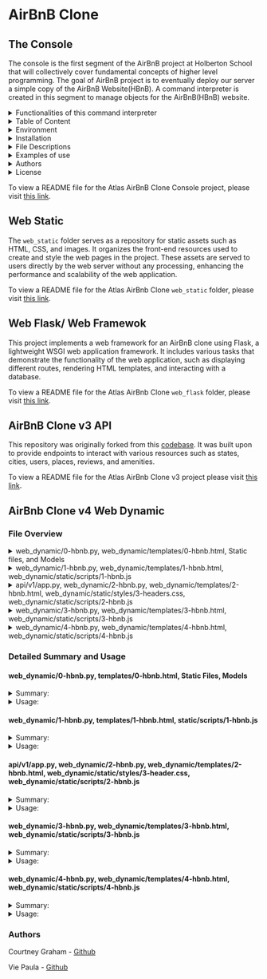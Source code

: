 # AirBnB Clone 

## The Console
The console is the first segment of the AirBnB project at Holberton School that will collectively cover fundamental concepts of higher level programming. The goal of AirBnB project is to eventually deploy our server a simple copy of the AirBnB Website(HBnB). A command interpreter is created in this segment to manage objects for the AirBnB(HBnB) website.

<details>
<summary>Functionalities of this command interpreter</summary>
<ul>
  <li>Create a new object (ex: a new User or a new Place)</li>
  <li>Retrieve an object from a file, a database etc...</li>
  <li>Do operations on objects (count, compute stats, etc...)</li>
  <li>Update attributes of an object</li>
  <li>Destroy an object</li>
</ul>
</details>
    
<details>
<summary>Table of Content</summary>
<ul>
  <li><a href="#environment">Environment</a></li>
  <li><a href="#installation">Installation</a></li>
  <li><a href="#file-descriptions">File Descriptions</a></li>
  <li><a href="#usage">Usage</a></li>
  <li><a href="#examples-of-use">Examples of use</a></li>
  <li><a href="#bugs">Bugs</a></li>
  <li><a href="#authors">Authors</a></li>
  <li><a href="#license">License</a></li>
</ul>
</details>

<details>
<summary> Environment</summary>
<ul>
  <li>This project is interpreted/tested on Ubuntu 14.04 LTS using python3 (version 3.4.3) </li>
</ul>
</details>

<details>
<summary>Installation</summary>
<ul>
  <li>Clone this repository: `git clone "https://github.com/alexaorrico/AirBnB_clone.git"`</li>
  <li>Access AirBnb directory: `cd AirBnB_clone`</li>
  <li>Run hbnb(interactively): `./console` and enter command</li>
  <li>Run hbnb(non-interactively): `echo "<command>" | ./console.py`</li>
</ul>
</details>

<details>
<summary>File Descriptions</summary>
<ul>
  <li>[console.py](console.py) - the console contains the entry point of the command interpreter.</li>
  <li>List of commands this console current supports:</li>
  <li>`EOF` - exits console</li>
  <li>`quit` - exits console</li>
  <li>`<emptyline>` - overwrites default emptyline method and does nothing</li>
  <li>`create` - Creates a new instance of`BaseModel`, saves it (to the JSON file) and prints the id</li>
  <li>`destroy` - Deletes an instance based on the class name and id (save the change into the JSON file).</li>
  <li>`show` - Prints the string representation of an instance based on the class name and id.</li>
  <li>`all` - Prints all string representation of all instances based or not on the class name.</li>
  <li>`update` - Updates an instance based on the class name and id by adding or updating attribute (save the change into the JSON file).</li>
</ul>

#### `models/` directory contains classes used for this project:
<ul>
  <li>[base_model.py](/models/base_model.py) - The BaseModel class from which future classes will be derived</li>
  <li>`def __init__(self, *args, **kwargs)` - Initialization of the base model</li>
  <li>`def __str__(self)` - String representation of the BaseModel class</li>
  <li>`def save(self)` - Updates the attribute `updated_at` with the current datetime</li>
  <li>`def to_dict(self)` - returns a dictionary containing all keys/values of the instance</li>
</ul>

Classes inherited from Base Model:
<ul>
  <li>[amenity.py](/models/amenity.py)</li>
  <li>[city.py](/models/city.py)</li>
  <li>[place.py](/models/place.py)</li>
  <li>[review.py](/models/review.py)</li>
  <li>[state.py](/models/state.py)</li>
  <li>[user.py](/models/user.py)</li>
</ul>

#### `/models/engine` directory contains File Storage class that handles JASON serialization and deserialization :
<ul>
  <li>[file_storage.py](/models/engine/file_storage.py) - serializes instances to a JSON file & deserializes back to instances</li>
  <li>`def all(self)` - returns the dictionary __objects</li>
  <li>`def new(self, obj)` - sets in __objects the obj with key <obj class name>.id</li>
  <li>`def save(self)` - serializes __objects to the JSON file (path: __file_path)</li>
  <li>` def reload(self)` - deserializes the JSON file to __objects</li>
</ul>

#### `/tests` directory contains all unit test cases for this project:
<ul>
  <li>[/test_models/test_base_model.py](/tests/test_models/test_base_model.py) - Contains the TestBaseModel and TestBaseModelDocs classes</li>
  <li>TestBaseModelDocs class:</li>
  <li>`def setUpClass(cls)`- Set up for the doc tests</li>
  <li>`def test_pep8_conformance_base_model(self)` - Test that models/base_model.py conforms to PEP8</li>
  <li>`def test_pep8_conformance_test_base_model(self)` - Test that tests/test_models/test_base_model.py conforms to PEP8</li>
  <li>`def test_bm_module_docstring(self)` - Test for the base_model.py module docstring</li>
  <li>`def test_bm_class_docstring(self)` - Test for the BaseModel class docstring</li>
  <li>`def test_bm_func_docstrings(self)` - Test for the presence of docstrings in BaseModel methods</li>

TestBaseModel class:
<ul>
  <li>`def test_is_base_model(self)` - Test that the instantiation of a BaseModel works</li>
  <li>`def test_created_at_instantiation(self)` - Test created_at is a pub. instance attribute of type datetime</li>
  <li>`def test_updated_at_instantiation(self)` - Test updated_at is a pub. instance attribute of type datetime</li>
  <li>`def test_diff_datetime_objs(self)` - Test that two BaseModel instances have different datetime objects</li>
</ul>

[/test_models/test_amenity.py](/tests/test_models/test_amenity.py) - Contains the TestAmenityDocs class:
<ul>
  <li>`def setUpClass(cls)` - Set up for the doc tests</li>
  <li>`def test_pep8_conformance_amenity(self)` - Test that models/amenity.py conforms to PEP8</li>
  <li>`def test_pep8_conformance_test_amenity(self)` - Test that tests/test_models/test_amenity.py conforms to PEP8</li>
  <li>`def test_amenity_module_docstring(self)` - Test for the amenity.py module docstring</li>
  <li>`def test_amenity_class_docstring(self)` - Test for the Amenity class docstring</li>
</ul>

[/test_models/test_city.py](/tests/test_models/test_city.py) - Contains the TestCityDocs class:
<ul>
  <li>`def setUpClass(cls)` - Set up for the doc tests</li>
  <li>`def test_pep8_conformance_city(self)` - Test that models/city.py conforms to PEP8</li>
  <li>`def test_pep8_conformance_test_city(self)` - Test that tests/test_models/test_city.py conforms to PEP8</li>
  <li>`def test_city_module_docstring(self)` - Test for the city.py module docstring</li>
  <li>`def test_city_class_docstring(self)` - Test for the City class docstring</li>
</ul>

[/test_models/test_file_storage.py](/tests/test_models/test_file_storage.py) - Contains the TestFileStorageDocs class:
<ul>
  <li>`def setUpClass(cls)` - Set up for the doc tests</li>
  <li>`def test_pep8_conformance_file_storage(self)` - Test that models/file_storage.py conforms to PEP8</li>
  <li>`def test_pep8_conformance_test_file_storage(self)` - Test that tests/test_models/test_file_storage.py conforms to PEP8</li>
  <li>`def test_file_storage_module_docstring(self)` - Test for the file_storage.py module docstring</li>
  <li>`def test_file_storage_class_docstring(self)` - Test for the FileStorage class docstring</li>
</ul>

[/test_models/test_place.py](/tests/test_models/test_place.py) - Contains the TestPlaceDoc class:
<ul>
  <li>`def setUpClass(cls)` - Set up for the doc tests</li>
  <li>`def test_pep8_conformance_place(self)` - Test that models/place.py conforms to PEP8.</li>
  <li>`def test_pep8_conformance_test_place(self)` - Test that tests/test_models/test_place.py conforms to PEP8.</li>
  <li>`def test_place_module_docstring(self)` - Test for the place.py module docstring</li>
  <li>`def test_place_class_docstring(self)` - Test for the Place class docstring</li>
</ul>

[/test_models/test_review.py](/tests/test_models/test_review.py) - Contains the TestReviewDocs class:
<ul>
  <li>`def setUpClass(cls)` - Set up for the doc tests</li>
  <li>`def test_pep8_conformance_review(self)` - Test that models/review.py conforms to PEP8</li>
  <li>`def test_pep8_conformance_test_review(self)` - Test that tests/test_models/test_review.py conforms to PEP8</li>
  <li>`def test_review_module_docstring(self)` - Test for the review.py module docstring</li>
  <li>`def test_review_class_docstring(self)` - Test for the Review class docstring</li>
</ul>

[/test_models/state.py](/tests/test_models/test_state.py) - Contains the TestStateDocs class:
<ul>
  <li>`def setUpClass(cls)` - Set up for the doc tests</li>
  <li>`def test_pep8_conformance_state(self)` - Test that models/state.py conforms to PEP8</li>
  <li>`def test_pep8_conformance_test_state(self)` - Test that tests/test_models/test_state.py conforms to PEP8</li>
  <li>`def test_state_module_docstring(self)` - Test for the state.py module docstring</li>
  <li>`def test_state_class_docstring(self)` - Test for the State class docstring</li>
</ul>

[/test_models/user.py](/tests/test_models/test_user.py) - Contains the TestUserDocs class:
<ul>
  <li>`def setUpClass(cls)` - Set up for the doc tests</li>
  <li>`def test_pep8_conformance_user(self)` - Test that models/user.py conforms to PEP8</li>
  <li>`def test_pep8_conformance_test_user(self)` - Test that tests/test_models/test_user.py conforms to PEP8</li>
  <li>`def test_user_module_docstring(self)` - Test for the user.py module docstring</li>
  <li>`def test_user_class_docstring(self)` - Test for the User class docstring</li>
</ul>


</details>

<details>
<summary>Examples of use</summary>

```
vagrantAirBnB_clone$./console.py
(hbnb) help

Documented commands (type help <topic>):
========================================
EOF  all  create  destroy  help  quit  show  update

(hbnb) all MyModel
** class doesn't exist **
(hbnb) create BaseModel
7da56403-cc45-4f1c-ad32-bfafeb2bb050
(hbnb) all BaseModel
[[BaseModel] (7da56403-cc45-4f1c-ad32-bfafeb2bb050) {'updated_at': datetime.datetime(2017, 9, 28, 9, 50, 46, 772167), 'id': '7da56403-cc45-4f1c-ad32-bfafeb2bb050', 'created_at': datetime.datetime(2017, 9, 28, 9, 50, 46, 772123)}]
(hbnb) show BaseModel 7da56403-cc45-4f1c-ad32-bfafeb2bb050
[BaseModel] (7da56403-cc45-4f1c-ad32-bfafeb2bb050) {'updated_at': datetime.datetime(2017, 9, 28, 9, 50, 46, 772167), 'id': '7da56403-cc45-4f1c-ad32-bfafeb2bb050', 'created_at': datetime.datetime(2017, 9, 28, 9, 50, 46, 772123)}
(hbnb) destroy BaseModel 7da56403-cc45-4f1c-ad32-bfafeb2bb050
(hbnb) show BaseModel 7da56403-cc45-4f1c-ad32-bfafeb2bb050
** no instance found **
(hbnb) quit
```
</details>

<details>
<summary> Authors</summary>
  <ul>
Alexa Orrico - [Github](https://github.com/alexaorrico) / [Twitter](https://twitter.com/alexa_orrico)  
Jennifer Huang - [Github](https://github.com/jhuang10123) / [Twitter](https://twitter.com/earthtojhuang)  
Jhoan Zamora - [Github](https://github.com/jzamora5) / [Twitter](https://twitter.com/JhoanZamora10)  
<David Ovalle - [Github](https://github.com/Nukemenonai) / [Twitter](https://twitter.com/disartDave)

Second part of Airbnb: Joann Vuong
</ul>  </details>
<details>
  <summary>License</summary>
Public Domain. No copy write protection. 
</details>


To view a README file for the Atlas AirBnB Clone Console project, please visit [this link](https://github.com/ThatsVie/atlas-AirBnB_clone/blob/main/README.md).



## Web Static

The `web_static` folder serves as a repository for static assets such as HTML, CSS, and images. It organizes the front-end resources used to create and style the web pages in the project. These assets are served to users directly by the web server without any processing, enhancing the performance and scalability of the web application.

To view a README file for the Atlas AirBnb Clone `web_static` folder, please visit [this link](https://github.com/ThatsVie/atlas-AirBnB_clone/blob/main/web_static/README.md).


## Web Flask/ Web Framewok

This project implements a web framework for an AirBnB clone using Flask, a lightweight WSGI web application framework. It includes various tasks that demonstrate the functionality of the web application, such as displaying different routes, rendering HTML templates, and interacting with a database.

To view a README file for the Atlas AirBnb Clone `web_flask` folder, please visit [this link](https://github.com/ThatsVie/atlas-AirBnB_clone_v2/blob/master/web_flask/README.md).


## AirBnB Clone v3 API

This repository was originally forked from this [codebase](https://github.com/alexaorrico/AirBnB_clone_v2). It was built upon to provide endpoints to interact with various resources such as states, cities, users, places, reviews, and amenities.

To view a README file for the Atlas AirBnb Clone v3 project please visit [this link](https://github.com/ThatsVie/atlas-AirBnB_clone_v3/blob/master/README.md).

## AirBnb Clone v4 Web Dynamic

### File Overview
<details>
<summary>web_dynamic/0-hbnb.py, web_dynamic/templates/0-hbnb.html, Static files, and Models </summary>
<ul>
  <li>
    
web_dynamic/0-hbnb.py is the main script that starts the Flask web application and defines the route to render the HTML template. </li>

<li>web_dynamic/templates/0-hbnb.html is the HTML template that provides the structure and content of the web page.</li>

<li>Static files (CSS stylesheets, image assets) are used to style the web page.</li>

<li>Models define the data structure and relationships used to retrieve data from the database.

</ul> </li> </details>

<details>
<summary> web_dynamic/1-hbnb.py, web_dynamic/templates/1-hbnb.html, web_dynamic/static/scripts/1-hbnb.js  </summary>
<ul>
  <li>

web_dynamic/1-hbnb.py is the Flask backend responsible for rendering the web page and providing data to populate it.</li>

<li>web_dynamic/templates/1-hbnb.html is the HTML template that defines the structure and content of the web page. It imports JQuery and the JavaScript file 1-hbnb.js to add dynamic functionality.</li>

<li>web_dynamic/static/scripts/1-hbnb.js is the JavaScript file that adds dynamic behavior to the web page, such as handling checkbox changes and updating the displayed amenities.</li>

<li>Together, these files work to create a dynamic web page where users can interact with checkboxes to filter amenities, with the backend providing the necessary data.

</ul> </li> </details>

<details>
<summary>api/v1/app.py, web_dynamic/2-hbnb.py, web_dynamic/templates/2-hbnb.html, web_dynamic/static/styles/3-headers.css, web_dynamic/static/scripts/2-hbnb.js </summary>
<ul>
  <li>
    
api/v1/app.py serves as the backend of the application, providing an API endpoint for accessing data related to the AirBnB service.</li>

<li>web_dynamic/2-hbnb.py is the frontend of the application, serving HTML templates and handling user requests.</li>

<li>web_dynamic/templates/2-hbnb.html defines the structure of the webpage and includes dynamic content placeholders.</li>

<li>web_dynamic/static/styles/3-header.css styles the header section of the webpage, including the newly added API status indicator.</li>

<li>web_dynamic/static/scripts/2-hbnb.js adds interactivity to the webpage, updating the list of selected amenities and checking the status of the API dynamically.</li>

<li>Together, these files create a cohesive web application that allows users to interact with AirBnB data through a user-friendly interface while also providing real-time feedback on the status of the API.
  
</ul> </li> </details>

<details>
<summary>web_dynamic/3-hbnb.py, web_dynamic/templates/3-hbnb.html, web_dynamic/static/scripts/3-hbnb.js </summary>
<ul>
  <li>

web_dynamic/3-hbnb.py sets up a Flask web application with a route that renders the 3-hbnb.html template. </li>

<li>web_dynamic/templates/3-hbnb.html is the HTML template that defines the structure of the webpage and imports necessary CSS and JavaScript files. </li>

<li>web_dynamic/static/scripts/3-hbnb.js is the JavaScript file that adds interactivity to the webpage, such as updating lists based on checkbox changes and retrieving and displaying places data dynamically.</li>

<li>Together, these files create a dynamic web application where users can interact with data retrieved from the backend.

</ul> </li></details>

<details>
<summary>web_dynamic/4-hbnb.py, web_dynamic/templates/4-hbnb.html, web_dynamic/static/scripts/4-hbnb.js </summary>
<ul>
  <li>
  
4-hbnb.py Initializes a Flask web application with a route /4-hbnb that renders 4-hbnb.html. Retrieves data from the database and passes it to the template.</li>

<li>4-hbnb.html is the HTML template for the web page. iIt ncludes CSS and JavaScript files, sets up the layout, and dynamically populates content based on data passed from the backend.</li>

<li>4-hbnb.js is the client-side JavaScript for the page. It handles checkbox changes, sends requests to check API status and retrieve places data, and dynamically updates the page based on user interactions.

</ul> </li> </details>


### Detailed Summary and Usage

#### web_dynamic/0-hbnb.py, templates/0-hbnb.html, Static Files, Models
<details>
<summary>
Summary: </summary>
<ul>
This project begins with creating a Flask web application based on existing files and making modifications to integrate asset caching.

We copied the following files from the web_flask directory to the web_dynamic directory

`static` directory
`templates/100-hbnb.html`
`__init__.py`
`100-hbnb.py`

We renamed `100-hbnb.py` to `0-hbnb.py` and `100-hbnb.html` to `0-hbnb.html.`

We Modified `0-hbnb.py` to replace the existing route to /0-hbnb/. The new route serves 0-hbnb.html.

We added a variable cache_id to the render_template function in 0-hbnb.py. The value of this variable is a UUID generated using uuid.uuid4()

In 0-hbnb.html, we added this variable cache_id as a query string to each <link> tag URL.

Files

0-hbnb.py:

This file is the main Python script that starts the Flask web application.

It imports necessary modules from the Flask framework and the application's models.

It defines a route /0-hbnb that renders the 0-hbnb.html template.

Inside the route function, it retrieves data from the database (states, amenities, places) using the storage module.

It generates a UUID (cache_id) for asset caching and passes it to the template.

It starts the Flask application to run on 0.0.0.0:5000.

0-hbnb.html:

This HTML template is rendered by the Flask route defined in 0-hbnb.py.

It contains the structure and layout of the web page, including headers, filters, places listing, and footer.

It includes links to CSS stylesheets with query strings appended for asset caching using the cache_id variable.

Static Files (`styles` directory, icon.png):

These files contain CSS stylesheets and image assets used to style and enhance the appearance of the web page.

The CSS stylesheets define the visual presentation of elements like headers, filters, places, etc.

The icon.png file is used as the favicon for the web page.

Models (State, City, Amenity, Place):

These Python modules define the data models used in the application.

They contain classes representing database tables (e.g., State, City) and their relationships.

The models are used by 0-hbnb.py to retrieve data from the database.
</ul> </li> </details>

<details>
<summary>Usage:</summary>
<ul>
  

**Input this command in your terminal**

```bash
HBNB_MYSQL_USER=hbnb_dev HBNB_MYSQL_PWD=hbnb_dev_pwd HBNB_MYSQL_HOST=localhost HBNB_MYSQL_DB=hbnb_dev_db HBNB_TYPE_STORAGE=db python3 -m web_dynamic.0-hbnb
```

This command is executing 0-hbnb.py. It sets several environment variables related to MySQL database connection parameters before running the script. 

HBNB_MYSQL_USER=hbnb_dev: This sets the MySQL database username to hbnb_dev.

HBNB_MYSQL_PWD=hbnb_dev_pwd: This sets the MySQL database password to hbnb_dev_pwd.

HBNB_MYSQL_HOST=localhost: This sets the MySQL database host to localhost.

HBNB_MYSQL_DB=hbnb_dev_db: This sets the name of the MySQL database to hbnb_dev_db.

HBNB_TYPE_STORAGE=db: This sets the storage type to db, indicating that the application is configured to use a database for storage.

After setting these environment variables, the command runs the Python script 0-hbnb.py as a module using Python 3 (python3 -m). This means that Python will treat the web_dynamic directory as a package and execute the 0-hbnb.py script within that package.

![image](https://github.com/grahacr/atlas-AirBnB_clone_v4/assets/143755961/b8a475ca-be6b-4403-87de-e426a6c665ae)

Environment variables for MySQL database connection are set.

The Python script 0-hbnb is executed as a module using Python 3.

Flask starts serving the application on port 5000.

Requests are made to the server:

A request to /0-hbnb/ returns a 200 response.

Requests for static CSS files and images return 200 responses.

Some image requests return 304 responses, indicating no modification since the last request.



**In another window if your terminal input this command:**

```bash
curl -s -XGET http://0.0.0.0:5000/0-hbnb/ | head -6
```

This command is using curl to make a GET request to a web server running locally on the address http://0.0.0.0:5000/0-hbnb/. 

curl: This is a command-line tool for transferring data using various network protocols. It is commonly used to make HTTP requests.

-s: This option instructs curl to operate in silent mode, where it suppresses the progress meter and other output. It makes curl run silently, without showing any progress or error messages.

-XGET: This option specifies the HTTP method to be used in the request. In this case, it explicitly specifies that a GET request should be made. However, curl automatically uses GET requests if no method is specified, so this part is redundant but explicitly specifies the HTTP method.

http://0.0.0.0:5000/0-hbnb/: This is the URL to which the GET request is made. It specifies the address 0.0.0.0 on port 5000, with the path /0-hbnb/. This would typically be the address of a web server running locally on the machine.

|: This is a pipe operator that redirects the output of the command on the left side to the input of the command on the right side.

head -6: This is a command that prints the first 6 lines of the input it receives. It's typically used to show only the beginning of a file or the output of a command when combined with the pipe operator |.

![image](https://github.com/grahacr/atlas-AirBnB_clone_v4/assets/143755961/21a9966f-ce05-4b3f-9ec4-ec2257fb71e1)


**In your browser:**

```bash
http://localhost:5000/0-hbnb/
```
![httplocalhost50000-hbnb](https://github.com/grahacr/atlas-AirBnB_clone_v4/assets/143755961/ebc0ce94-db22-4da9-a190-00e4438e717a)

</ul>  </details>


#### web_dynamic/1-hbnb.py, templates/1-hbnb.html, static/scripts/1-hbnb.js
<details>
<summary>
Summary: </summary>
<ul>
Next, we enhanced the functionality of the Flask web application by making the filters section dynamic. The task involved updating the Flask route, creating a new HTML template with dynamic filtering functionality using checkboxes, and writing JavaScript code to handle the checkbox changes and update the displayed amenities accordingly.


We replaced the existing route /0-hbnb with /1-hbnb in the Python script file (1-hbnb.py).

We created a new HTML template named 1-hbnb.html based on the existing 0-hbnb.html template.

We updated the HTML Template by:

Importing JQuery and the JavaScript file static/scripts/1-hbnb.js in the `head` tag of 1-hbnb.html.

Appending the cache_id variable as a query string to the `script` tag.

Adding a checkbox input (<input type="checkbox">) to each amenity (`li` tag).

Positioning the checkbox 10px to the left of the Amenity name.

Adding two attributes to the checkbox input:

data-id=":amenity_id": This attribute stores the Amenity ID, allowing retrieval from the DOM.
data-name=":amenity_name": This attribute stores the Amenity name, allowing retrieval from the DOM.

We wrote static/scripts/1-hbnb.js:

The script only executes when the DOM is fully loaded.
JQuery is used for DOM manipulation.

Listens for changes on each input checkbox tag:

If the checkbox is checked, we store the Amenity ID in a variable
If the checkbox is unchecked, we remove the Amenity ID from the variable.

We also updated the `h4` tag inside the div Amenities with the list of Amenities checked.


1-hbnb.py:

This Python script starts a Flask web application.

It imports necessary modules and defines routes.

The route /1-hbnb renders the 1-hbnb.html template.

Inside the route function hbnb(), data for states, amenities, and places are fetched from the database using the storage module.

A unique cache_id is generated using uuid.uuid4() to prevent asset caching.

It renders the 1-hbnb.html template with the retrieved data and cache_id.

1-hbnb.html:

This HTML template defines the structure of the web page.

It imports necessary CSS stylesheets with cache IDs to prevent caching.

JQuery and the JavaScript file 1-hbnb.js are imported to add dynamic functionality.

The template contains sections for filters, amenities, places, and a footer.

It dynamically generates lists of states, amenities, and places fetched from the Flask route.

Checkboxes for amenities are added dynamically with data attributes (data-id and data-name) for each amenity.

1-hbnb.js:

This JavaScript file adds dynamic functionality to the web page using JQuery.

It listens for changes on each input checkbox tag (amenities).

When a checkbox is checked or unchecked, it updates the checkedAmenities array accordingly.

It then generates a comma-separated string of checked amenity names and updates the text of the `h4` tag inside the div with class amenities.
</ul>  </details>

<details>
<summary> Usage: </summary>
<ul>
  
**Input this command in your terminal:**

```bash
HBNB_MYSQL_USER=hbnb_dev HBNB_MYSQL_PWD=hbnb_dev_pwd HBNB_MYSQL_HOST=localhost HBNB_MYSQL_DB=hbnb_dev_db HBNB_TYPE_STORAGE=db python3 -m web_dynamic.1-hbnb
```

**In your browser:**

```bash
http://localhost:5000/1-hbnb/
```
![clicking on amenities httplocalhost50001-hbnb](https://github.com/grahacr/atlas-AirBnB_clone_v4/assets/143755961/3f910ec8-ada4-4129-81df-0cd2f4575954)

![checking boxes](https://github.com/grahacr/atlas-AirBnB_clone_v4/assets/143755961/210232b5-9e1f-4f56-9d64-5ddfda9cb7ca)

</ul>  </details>

#### api/v1/app.py, web_dynamic/2-hbnb.py, web_dynamic/templates/2-hbnb.html, web_dynamic/static/styles/3-header.css, web_dynamic/static/scripts/2-hbnb.js

<details>
<summary> Summary: </summary>
<ul>
  
Next we ensured that the HBNB web application and API were updated to handle status checks and served the correct template with necessary JavaScript functionality.

We updated the API Entry Point:

In the api/v1/app.py file, we replaced CORS(app, origins="0.0.0.0") with CORS(app, resources={r"/api/v1/*": {"origins": "*"}}).

This change allows requests from any origin to access the API, specifically targeting routes under /api/v1/.


In the 2-hbnb.py file (based on 1-hbnb.py), we changed the route from /1-hbnb to /2-hbnb.

This ensures that the web application serves the new template 2-hbnb.html under the updated route.


We created a new HTML template 2-hbnb.html based on the existing 1-hbnb.html.

Imported the JavaScript file 2-hbnb.js in the `head` tag instead of 1-hbnb.js.

Added a new `div` element in the header tag with specific attributes:

ID is api_status.

Aligned to the right.

Circular shape with a diameter of 40px.

Vertically centered.

Positioned 30px from the right border.

Background color is #cccccc.

We also added a CSS class named available for this new element in web_dynamic/static/styles/3-header.css. This class has a background color of #ff545f.

We created a new JavaScript file named 2-hbnb.js based on 1-hbnb.js.

This script makes an HTTP request to http://0.0.0.0:5001/api/v1/status/ to check the status of the HBNB API.

If the status is "OK", it adds the class available to the `div` element with ID api_status.

If the status is not "OK", it removes the class available from the `div` element with ID api_status.



api/v1/app.py:

This file is the main entry point for the Flask application that serves the HBNB API.

It imports necessary modules and initializes Flask, CORS, and Swagger.

The teardown_appcontext function closes the SQLAlchemy session when the application context is popped.

An error handler is defined for 404 errors, returning a JSON response.

It starts the Flask application, configuring the host and port based on environment variables.

The purpose of this file is to configure the Flask application, define routes, and handle errors for the API.


web_dynamic/2-hbnb.py:

This file is a Flask web application script.

It imports necessary modules and initializes Flask.

The teardown_appcontext function closes the SQLAlchemy session when the application context is popped.

It defines a route /2-hbnb that renders a template 2-hbnb.html.

The purpose of this file is to define a route for the web application and render a specific HTML template.


web_dynamic/templates/2-hbnb.html:

This HTML file represents the template for the web application.

It imports necessary CSS and JavaScript files and sets up the structure of the webpage.

The template includes placeholders for states, amenities, and places data to be rendered dynamically.

It also includes a <div> element with ID api_status in the header section.

The purpose of this file is to define the layout and structure of the web page, including dynamic content.


web_dynamic/static/styles/3-header.css:

This CSS file contains styling rules for the header section of the web page.

It defines styles for the header, logo, and the newly added api_status div.

The .available class is defined to set a specific background color for the api_status div when the API status is "OK".

The purpose of this file is to define the visual appearance of elements in the header section of the webpage.


web_dynamic/static/scripts/2-hbnb.js:

This JavaScript file contains client-side scripting logic for the web page.

It listens for changes on input checkboxes for amenities and updates the list of selected amenities dynamically.

It also makes an AJAX request to the API to check the status and updates the visual indicator (api_status) based on the response.

The purpose of this file is to add interactivity to the webpage and handle API status checks dynamically.

These files collectively define and implement the functionality of the HBNB web application and API, ensuring proper rendering of dynamic content and handling of API status checks.

</ul>  </details>

<details>
<summary> Usage: </summary>
<ul>

**Input this command in your terminal:**
```bash
HBNB_MYSQL_USER=hbnb_dev HBNB_MYSQL_PWD=hbnb_dev_pwd HBNB_MYSQL_HOST=localhost HBNB_MYSQL_DB=hbnb_dev_db HBNB_TYPE_STORAGE=db HBNB_API_PORT=5001 python3 -m api.v1.app
```

This command is configuring environment variables related to a MySQL database and the API, and then starting the Flask application defined in the api.v1.app module.

HBNB_MYSQL_USER=hbnb_dev: Sets the MySQL username to hbnb_dev.

HBNB_MYSQL_PWD=hbnb_dev_pwd: Sets the MySQL password to hbnb_dev_pwd.

HBNB_MYSQL_HOST=localhost: Sets the MySQL host to localhost.

HBNB_MYSQL_DB=hbnb_dev_db: Sets the MySQL database name to hbnb_dev_db.

HBNB_TYPE_STORAGE=db: Sets the storage type to use a database.

HBNB_API_PORT=5001: Sets the port for the API to 5001.

python3 -m api.v1.app: Runs the Python module api.v1.app using Python 3.


**Input this command in your terminal:**
```bash
HBNB_MYSQL_USER=hbnb_dev HBNB_MYSQL_PWD=hbnb_dev_pwd HBNB_MYSQL_HOST=localhost HBNB_MYSQL_DB=hbnb_dev_db HBNB_TYPE_STORAGE=db python3 -m web_dynamic.2-hbnb
```
HBNB_MYSQL_USER=hbnb_dev: Sets the MySQL database username to hbnb_dev.

HBNB_MYSQL_PWD=hbnb_dev_pwd: Sets the MySQL database password to hbnb_dev_pwd.

HBNB_MYSQL_HOST=localhost: Sets the MySQL database host to localhost.

HBNB_MYSQL_DB=hbnb_dev_db: Sets the MySQL database name to hbnb_dev_db.

HBNB_TYPE_STORAGE=db: Sets the type of storage to use to db, which likely indicates that the application will use a MySQL database for storage.

python3 -m web_dynamic.2-hbnb: Executes the Python script 2-hbnb.py located in the web_dynamic package/module using Python 3 as the interpreter. This script starts a Flask web application that serves the dynamic content for your application.

![image](https://github.com/grahacr/atlas-AirBnB_clone_v4/assets/143755961/1560564b-47fc-476e-9108-90cb7a672486)


The server is started, and it's listening on all available IP addresses (0.0.0.0) and ports (5001). It's also listening specifically on 127.0.0.1:5001 and 172.25.115.237:5001, indicating that the server is accessible locally and from another IP address.

The last line indicates that a GET request to /api/v1/status/ was made and received a response with status code 200, indicating success.

![image](https://github.com/grahacr/atlas-AirBnB_clone_v4/assets/143755961/95e9eb7c-d6a8-435b-9c59-46f2104e7948)


This output indicates that a Flask application is being served using a development server. 

The server is started, and it's listening on all available IP addresses (0.0.0.0) and ports (5000). It's also listening specifically on 127.0.0.1:5000 and 172.25.115.237:5000, indicating that the server is accessible locally and from another IP address.

The subsequent lines show GET requests being made to various static resources (CSS, JavaScript, and images), all of which are being served successfully with a status code of 200 or 304. The 304 status code indicates that the requested resource has not been modified since the last request, and it can be retrieved from the browser cache.

**In your browser**
```bash
http://localhost:5000/2-hbnb
```

![httplocalhost50002-hbnb](https://github.com/grahacr/atlas-AirBnB_clone_v4/assets/143755961/0c3c9122-e7a8-4d1a-851d-552c7710b26f)

</ul>  </details>

#### web_dynamic/3-hbnb.py, web_dynamic/templates/3-hbnb.html, web_dynamic/static/scripts/3-hbnb.js
<details>
<summary> Summary: </summary>
<ul>

The overall goal of this task is to load places dynamically from the front-end by making a request to the specified API endpoint and displaying the retrieved data without relying on the back-end to render the places.

To accomplish this in the file 3-hbnb.py, we changed the route from /2-hbnb to /3-hbnb, based on the existing 2-hbnb.py file.

We created a new HTML template file named 3-hbnb.html based on the existing 2-hbnb.html. We updated the template by importing the JavaScript file static/scripts/3-hbnb.js in the `head` tag instead of 2-hbnb.js. We also removed the Jinja section responsible for displaying all places (all `article` tags).

Next, we created a new JavaScript script named static/scripts/3-hbnb.js. This script is based on 2-hbnb.js. It makes a request to the API endpoint http://0.0.0.0:5001/api/v1/places_search/, which returns a list of places. The script sends a POST request with an empty dictionary in the body to this endpoint. Upon receiving the response, the script loops through the result and dynamically creates `article` tags representing each place in the section with the class places. The script excludes the Owner tag from the place description.


web_dynamic/3-hbnb.py: This Python file sets up a Flask web application. It defines a route /3-hbnb that renders the template 3-hbnb.html. Inside the route function, it retrieves data from the database using SQLAlchemy and passes it to the template for rendering. The purpose of this file is to serve as the backend for the web application and handle HTTP requests.

web_dynamic/templates/3-hbnb.html: This HTML file is a template for the web page served by the Flask application. It contains the structure of the webpage including header, filters, places, and footer sections. It imports the necessary CSS and JavaScript files and includes placeholders for dynamic content. The purpose of this file is to provide the structure and layout for the web page.

web_dynamic/static/scripts/3-hbnb.js: This JavaScript file is responsible for adding interactivity to the webpage. It listens for changes on checkboxes, updates the list of checked amenities dynamically, checks the status of the API, and makes an AJAX request to retrieve places data from the backend. Upon receiving the places data, it dynamically generates HTML for each place and appends it to the appropriate section on the webpage. The purpose of this file is to enhance the user experience by adding dynamic content and interactions to the webpage.


</ul>  </details>

<details>
<summary> Usage: </summary>
<ul>


  </ul>  </details>

  
#### web_dynamic/4-hbnb.py, web_dynamic/templates/4-hbnb.html, web_dynamic/static/scripts/4-hbnb.js
<details>
<summary> Summary: </summary>
<ul>

Next, we created 4-hbnb.py to replace the existing route 3-hbnb with 4-hbnb. 
We created a new HTML template named 4-hbnb.html, based on the existing 3-hbnb.html. In the new HTML template, the JavaScript file 4-hbnb.js is imported instead of 3-hbnb.js.

We created the JavaScript script 4-hbnb.js, building upon the functionality of 3-hbnb.js. When the button tag is clicked, a new POST request to places_search is made with the list of Amenities checked. This implementation completes the first filter and enhances the functionality of the web application.

4-hbnb.py: This Python file initializes a Flask web application. It defines a route /4-hbnb that renders an HTML template named 4-hbnb.html. Inside the route function, it retrieves data from the database (states, amenities, places) and passes it to the HTML template for rendering.

4-hbnb.html: This HTML file is the template for the web page rendered by the Flask application. It includes various CSS and JavaScript files, sets up the layout of the page with sections for filters and places, and dynamically populates content based on data passed from the Python file.

4-hbnb.js: This JavaScript file contains client-side scripting for the web page. It initializes an array to store checked amenities, listens for changes on input checkboxes, sends a GET request to check the API status, and sends a POST request to retrieve places data. It dynamically generates HTML for each place and appends it to the appropriate section on the web page. Additionally, it listens for a click event on the search button and triggers a search function with the selected filters.

These files work together to create a web application where users can view places and apply filters based on selected amenities. The Python file serves as the backend, handling routing and data retrieval, while the HTML and JavaScript files handle the frontend, defining the structure and behavior of the web page.


</ul>  </details>

  <details>
<summary> Usage: </summary>
<ul>


  </ul>  </details>
  
### Authors

Courtney Graham - [Github](https://github.com/grahacr)

Vie Paula - [Github](https://github.com/ThatsVie)
